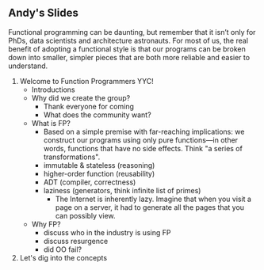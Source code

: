 ## Andy's Slides

Functional programming can be daunting, but remember that it isn’t only for PhDs, data scientists and architecture astronauts. For most of us, the real benefit of adopting a functional style is that our programs can be broken down into smaller, simpler pieces that are both more reliable and easier to understand.

1. Welcome to Function Programmers YYC!
    * Introductions
    * Why did we create the group?
        * Thank everyone for coming
        * What does the community want?
    * What is FP?
        * Based on a simple premise with far-reaching implications: we construct our programs using only pure functions—in other words, functions that have no side effects. Think "a series of transformations".
        * immutable & stateless (reasoning)
        * higher-order function (reusability)
        * ADT (compiler, correctness)
        * laziness (generators, think infinite list of primes)
            *  The Internet is inherently lazy. Imagine that when you visit a page on a server, it had to generate all the pages that you can possibly view.
    * Why FP?
        * discuss who in the industry is using FP
        * discuss resurgence
        * did OO fail?
2. Let's dig into the concepts
